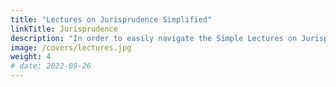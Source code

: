 ```yaml
---
title: "Lectures on Jurisprudence Simplified"
linkTitle: Jurisprudence
description: "In order to easily navigate the Simple Lectures on Jurisprudence by Adam Smith, we've simplified it according to <a href='/solutions/superphysics/bullet-style-writing'>bullet-style writing</a>"
image: /covers/lectures.jpg
weight: 4
# date: 2022-09-26
---
```

